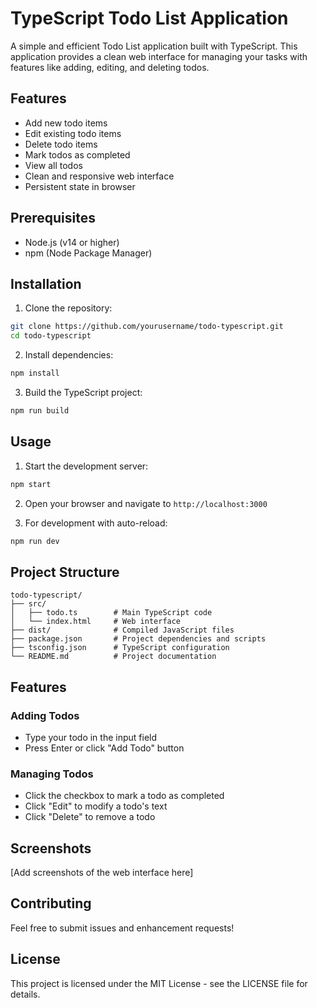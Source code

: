 # TypeScript Todo List Application

A simple and efficient Todo List application built with TypeScript. This application provides a clean web interface for managing your tasks with features like adding, editing, and deleting todos.

## Features

- Add new todo items
- Edit existing todo items
- Delete todo items
- Mark todos as completed
- View all todos
- Clean and responsive web interface
- Persistent state in browser

## Prerequisites

- Node.js (v14 or higher)
- npm (Node Package Manager)

## Installation

1. Clone the repository:

```bash
git clone https://github.com/yourusername/todo-typescript.git
cd todo-typescript
```

2. Install dependencies:

```bash
npm install
```

3. Build the TypeScript project:

```bash
npm run build
```

## Usage

1. Start the development server:

```bash
npm start
```

2. Open your browser and navigate to `http://localhost:3000`

3. For development with auto-reload:

```bash
npm run dev
```

## Project Structure

```
todo-typescript/
├── src/
│   ├── todo.ts        # Main TypeScript code
│   └── index.html     # Web interface
├── dist/              # Compiled JavaScript files
├── package.json       # Project dependencies and scripts
├── tsconfig.json      # TypeScript configuration
└── README.md          # Project documentation
```

## Features

### Adding Todos

- Type your todo in the input field
- Press Enter or click "Add Todo" button

### Managing Todos

- Click the checkbox to mark a todo as completed
- Click "Edit" to modify a todo's text
- Click "Delete" to remove a todo

## Screenshots

[Add screenshots of the web interface here]

## Contributing

Feel free to submit issues and enhancement requests!

## License

This project is licensed under the MIT License - see the LICENSE file for details.
